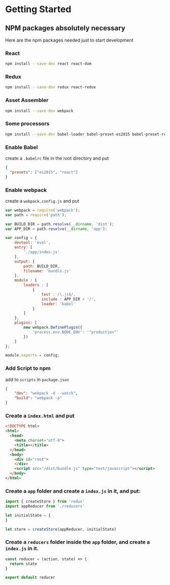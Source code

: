 # Getting Started

## NPM packages absolutely necessary
Here are the npm packages needed just to start development

### React
```bash
npm install --save-dev react react-dom
```

### Redux
```bash
npm install --save-dev redux react-redux
```

### Asset Assembler
```bash
npm install --save-dev webpack
```

### Some processors
```bash
npm install --save-dev babel-loader babel-preset-es2015 babel-preset-react
```

### Enable Babel

create a `.babelrc` file in the root directory and put

```json
{
  "presets": ["es2015", "react"]
}
```

### Enable webpack
create a `webpack.config.js` and put

```js
var webpack = require('webpack');
var path = require('path');

var BUILD_DIR = path.resolve(__dirname, 'dist');
var APP_DIR = path.resolve(__dirname, 'app');

var config = {
    devtool: 'eval',
    entry: [
        './app/index.js'
    ],
    output: {
        path: BUILD_DIR,
        filename: 'bundle.js'
    },
    module : {
        loaders : [
            {
                test : /\.js$/,
                include : APP_DIR + '/',
                loader: 'babel'
            }
        ]
    },
    plugins: [
        new webpack.DefinePlugin({
            'process.env.NODE_ENV': '"production"'
        })
    ]
};

module.exports = config;
```

### Add Script to npm
add to `scripts` in `package.json`
```json
{
    "dev": "webpack -d --watch",
    "build": "webpack -p"
}
```

### Create a `index.html` and put
```html
<!DOCTYPE html>
<html>
  <head>
    <meta charset="utf-8">
    <title></title>
  </head>
  <body>
    <div id="root">
    </div>
    <script src="/dist/bundle.js" type="text/javascript"></script>
  </body>
</html>
```

### Create a `app` folder and create a `index.js` in it, and put:
```javascript
import { createStore } from 'redux'
import appReducer from './reducers'

let initialState = {
}

let store = createStore(appReducer, initialState)
```

### Create a `reducers` folder inside the `app` folder, and create a `index.js` in it.
```javascript
const reducer = (action, state) => {
  return state
}

export default reducer
```
